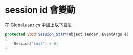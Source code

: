 # session id 會變動

在 Global.asax.cs 中加上以下語法

```csharp
protected void Session_Start(Object sender, EventArgs e)
{
    Session["init"] = 0;
}
```
